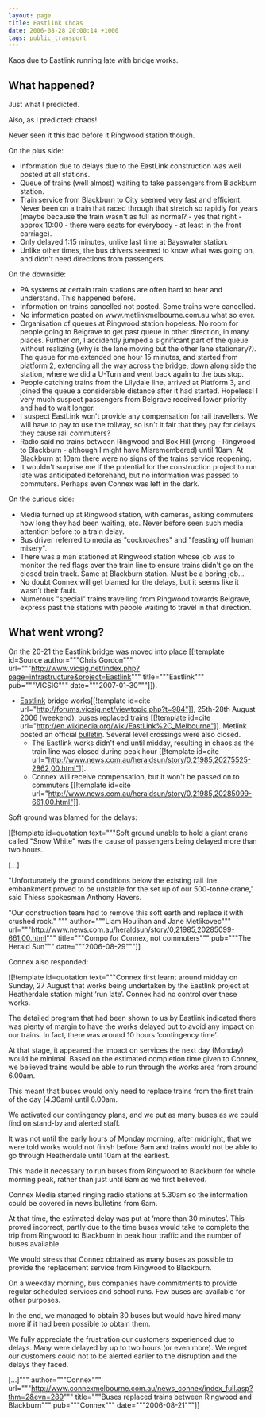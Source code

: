 ```yaml
---
layout: page
title: Eastlink Choas
date: 2006-08-28 20:00:14 +1000
tags: public_transport
---
```


Kaos due to Eastlink running late with bridge works.

## What happened?

Just what I predicted.

Also, as I predicted: chaos!

Never seen it this bad before it Ringwood station though.

On the plus side:
<ul>
	<li>information due to delays due to the EastLink construction was well posted at all stations.</li>
	<li>Queue of trains (well almost) waiting to take passengers from
Blackburn station.</li>
	<li>Train service from Blackburn to City seemed very fast and efficient. Never been on a train that raced through that stretch so rapidly for years (maybe because the train wasn't as full as normal? - yes that right - approx 10:00 - there were seats for everybody - at least in the front carriage).</li>
	<li>Only delayed 1:15 minutes, unlike last time at Bayswater station. </li>
	<li>Unlike other times, the bus drivers seemed to know what was going on, and didn't need directions from passengers.</li>
</ul>

On the downside:
<ul>
	<li>PA systems at certain train stations are often hard to hear and understand. This happened before.</li>
	<li>Information on trains cancelled not posted. Some trains were  cancelled.</li>
	<li>No information posted on www.metlinkmelbourne.com.au what so ever.</li>
	<li>Organisation of queues at Ringwood station hopeless. No room for people going to Belgrave to get past queue in other direction, in many places.  Further on, I accidently jumped a significant part of the queue without realizing (why is the lane moving but the other lane stationary?).  The queue for me extended one hour 15 minutes, and started from platform 2, extending all the way across the bridge, down along side the station, where we did a U-Turn and went back again to the bus stop.</li>
	<li> People catching trains from the Lilydale line, arrived at Platform 3, and joined the queue a considerable distance after it had started. Hopeless! I very much suspect passengers from Belgrave received lower priority and had to wait longer.</li>
	<li>I suspect EastLink won't provide any compensation for rail travellers. We will have to pay to use the tollway, so isn't it fair that they pay for delays they cause rail commuters?</li>
	<li>Radio said no trains between Ringwood and Box Hill (wrong - Ringwood to Blackburn - although I might have Misremembered) until 10am. At Blackburn at 10am there were no signs of the trains service
reopening.</li>
	<li>It wouldn't surprise me if the potential for the construction project to run late was anticipated beforehand, but no information was passed to commuters. Perhaps even Connex was left in the dark.</li>
</ul>

On the curious side:
<ul>
	<li>Media turned up at Ringwood station, with cameras, asking commuters how long they had been waiting, etc. Never before seen such media attention before to a train delay.</li>
	<li>Bus driver referred to media as "cockroaches" and "feasting off human misery".</li>
	<li>There was a man stationed at Ringwood station whose job was to monitor the red flags over the train line to ensure trains didn't go on the closed train track. Same at Blackburn station. Must be a boring job...</li>
	<li>No doubt Connex will get blamed for the delays, but it seems like it wasn't their fault.</li>
	<li>Numerous "special" trains travelling from Ringwood towards Belgrave, express past the stations with people waiting to travel in that direction.</li>
</ul>

## What went wrong?

On the 20-21 the Eastlink bridge was moved into place [[!template id=Source 
author="""Chris Gordon""" 
url="""http://www.vicsig.net/index.php?page=infrastructure&project=Eastlink""" 
title="""Eastlink""" 
pub="""VICSIG""" date="""2007-01-30"""]]).

* [Eastlink](http://wiki.microcomaustralia.com.au/transport/private/Eastlink/) bridge works[[!template id=cite url="http://forums.vicsig.net/viewtopic.php?t=984"]], 25th-28th August 2006 (weekend), buses replaced trains [[!template id=cite url="http://en.wikipedia.org/wiki/EastLink%2C_Melbourne"]]. Metlink posted an official [bulletin](http://www.metlinkmelbourne.com.au/latest_news/service_alteration_detail.php?id=3492). Several level crossings were also closed.
    * The Eastlink works didn't end until midday, resulting in chaos as the train line was closed during peak hour [[!template id=cite url="http://www.news.com.au/heraldsun/story/0,21985,20275525-2862,00.html"]].
    * Connex will receive compensation, but it won't be passed on to commuters [[!template id=cite url="http://www.news.com.au/heraldsun/story/0,21985,20285099-661,00.html"]].

Soft ground was blamed for the delays:

[[!template id=quotation text="""Soft ground unable to hold a giant crane called "Snow White" was the cause of passengers being delayed more than two hours.

[...]

"Unfortunately the ground conditions below the existing rail line embankment proved to be unstable for the set up of our 500-tonne crane," said Thiess spokesman Anthony Havers.

"Our construction team had to remove this soft earth and replace it with crushed rock." """ author="""Liam Houlihan and Jane Metlikovec""" url="""http://www.news.com.au/heraldsun/story/0,21985,20285099-661,00.html""" title="""Compo for Connex, not commuters""" pub="""The Herald Sun""" date="""2006-08-29"""]]

Connex also responded:

[[!template id=quotation text="""Connex first learnt around midday on Sunday, 27 August that works being undertaken by the Eastlink project at Heatherdale station might ‘run late’. Connex had no control over these works.

    

The detailed program that had been shown to us by Eastlink indicated there was plenty of margin to have the works delayed but to avoid any impact on our trains. In fact, there was around 10 hours ‘contingency time’.

    

At that stage, it appeared the impact on services the next day (Monday) would be minimal. Based on the estimated completion time given to Connex, we believed trains would be able to run through the works area from around 6.00am.

    

This meant that buses would only need to replace trains from the first train of the day (4.30am) until 6.00am.

    

We activated our contingency plans, and we put as many buses as we could find on stand-by and alerted staff.

    

It was not until the early hours of Monday morning, after midnight, that we were told works would not finish before 6am and trains would not be able to go through Heatherdale until 10am at the earliest.

    

This made it necessary to run buses from Ringwood to Blackburn for whole morning peak, rather than just until 6am as we first believed.

    

Connex Media started ringing radio stations at 5.30am so the information could be covered in news bulletins from 6am.

    

At that time, the estimated delay was put at ‘more than 30 minutes’. This proved incorrect, partly due to the time buses would take to complete the trip from Ringwood to Blackburn in peak hour traffic and the number of buses available.

    

We would stress that Connex obtained as many buses as possible to provide the replacement service from Ringwood to Blackburn.

    

On a weekday morning, bus companies have commitments to provide regular scheduled services and school runs. Few buses are available for other purposes.

    

In the end, we managed to obtain 30 buses but would have hired many more if it had been possible to obtain them.

    

We fully appreciate the frustration our customers experienced due to delays. Many were delayed by up to two hours (or even more). We regret our customers could not to be alerted earlier to the disruption and the delays they faced.

[...]""" author="""Connex""" url="""http://www.connexmelbourne.com.au/news_connex/index_full.asp?thm=2&evn=289""" title="""Buses replaced trains between Ringwood and Blackburn""" pub="""Connex""" date="""2006-08-21"""]]

